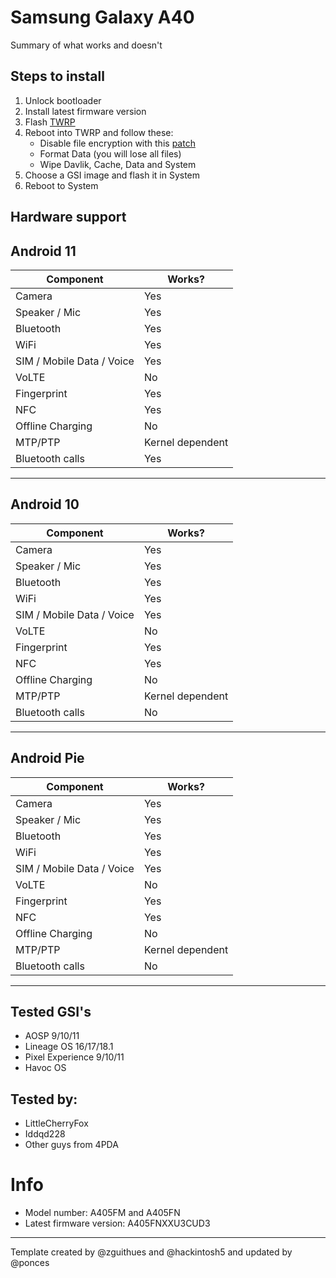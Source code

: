 # Samsung Galaxy A40

Summary of what works and doesn't

## Steps to install

1. Unlock bootloader
2. Install latest firmware version
3. Flash [TWRP](https://twrp.me/samsung/samsunggalaxya40.html)
4. Reboot into TWRP and follow these:
    - Disable file encryption with this [patch](https://4pda.ru/forum/dl/post/17584143/Encrypt.zip)
    - Format Data (you will lose all files)
    - Wipe Davlik, Cache, Data and System
5. Choose a GSI image and flash it in System
6. Reboot to System

## Hardware support

## Android 11
| Component                 |      Works?                                               |
|---------------------------|-----------------------------------------------------------|
| Camera                    | Yes                                                       |
| Speaker / Mic             | Yes                                                       |
| Bluetooth                 | Yes                                                       |
| WiFi                      | Yes                                                       |
| SIM / Mobile Data / Voice | Yes                                                       |
| VoLTE                     | No                                                        |
| Fingerprint               | Yes                                                       |
| NFC                       | Yes                                                       |
| Offline Charging          | No                                                        |
| MTP/PTP                   | Kernel dependent                                          |
| Bluetooth calls           | Yes                                                       |
---

## Android 10
| Component                 |      Works?                                               |
|---------------------------|-----------------------------------------------------------|
| Camera                    | Yes                                                       |
| Speaker / Mic             | Yes                                                       |
| Bluetooth                 | Yes                                                       |
| WiFi                      | Yes                                                       |
| SIM / Mobile Data / Voice | Yes                                                       |
| VoLTE                     | No                                                        |
| Fingerprint               | Yes                                                       |
| NFC                       | Yes                                                       |
| Offline Charging          | No                                                        |
| MTP/PTP                   | Kernel dependent                                          |
| Bluetooth calls           | No                                                        |
---

## Android Pie
| Component                 |      Works?                                               |
|---------------------------|-----------------------------------------------------------|
| Camera                    | Yes                                                       |
| Speaker / Mic             | Yes                                                       |
| Bluetooth                 | Yes                                                       |
| WiFi                      | Yes                                                       |
| SIM / Mobile Data / Voice | Yes                                                       |
| VoLTE                     | No                                                        |
| Fingerprint               | Yes                                                       |
| NFC                       | Yes                                                       |
| Offline Charging          | No                                                        |
| MTP/PTP                   | Kernel dependent                                          |
| Bluetooth calls           | No                                                        |
---
## Tested GSI's
- AOSP 9/10/11
- Lineage OS 16/17/18.1
- Pixel Experience 9/10/11
- Havoc OS
## Tested by:
- LittleCherryFox
- Iddqd228
- Other guys from 4PDA 
# Info
- Model number: A405FM and A405FN
- Latest firmware version: A405FNXXU3CUD3

***

Template created by @zguithues and @hackintosh5 and updated by @ponces